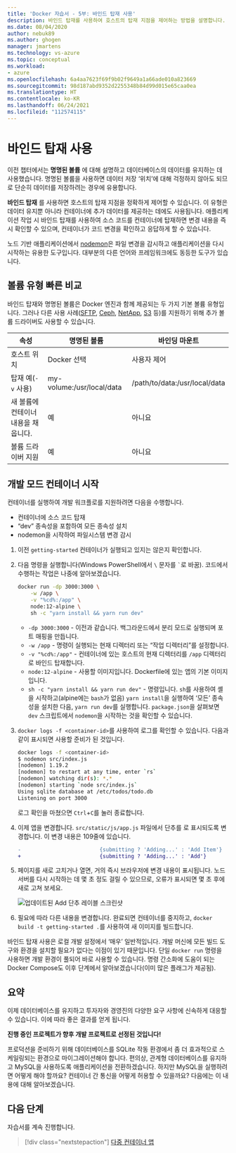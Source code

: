 ```yaml
---
title: 'Docker 자습서 - 5부: 바인드 탑재 사용'
description: 바인드 탑재를 사용하여 호스트의 탑재 지점을 제어하는 방법을 설명합니다.
ms.date: 08/04/2020
author: nebuk89
ms.author: ghogen
manager: jmartens
ms.technology: vs-azure
ms.topic: conceptual
ms.workload:
- azure
ms.openlocfilehash: 6a4aa7623f69f9b02f9649a1a66ade010a823669
ms.sourcegitcommit: 98d187abd9352d2255348b84d99d015e65caa0ea
ms.translationtype: HT
ms.contentlocale: ko-KR
ms.lasthandoff: 06/24/2021
ms.locfileid: "112574115"
---
```

# <a name="use-bind-mounts"></a>바인드 탑재 사용

이전 챕터에서는 **명명된 볼륨** 에 대해 설명하고 데이터베이스의 데이터를 유지하는 데 사용했습니다. 명명된 볼륨을 사용하면 데이터 저장 ‘위치’에 대해 걱정하지 않아도 되므로 단순히 데이터를 저장하려는 경우에 유용합니다.

**바인드 탑재** 를 사용하면 호스트의 탑재 지점을 정확하게 제어할 수 있습니다. 이 유형은 데이터 유지뿐 아니라 컨테이너에 추가 데이터를 제공하는 데에도 사용됩니다. 애플리케이션 작업 시 바인드 탑재를 사용하여 소스 코드를 컨테이너에 탑재하면 변경 내용을 즉시 확인할 수 있으며, 컨테이너가 코드 변경을 확인하고 응답하게 할 수 있습니다.

노드 기반 애플리케이션에서 [nodemon](https://npmjs.com/package/nodemon)은 파일 변경을 감시하고 애플리케이션을 다시 시작하는 유용한 도구입니다. 대부분의 다른 언어와 프레임워크에도 동등한 도구가 있습니다.

## <a name="quick-volume-type-comparisons"></a>볼륨 유형 빠른 비교

바인드 탑재와 명명된 볼륨은 Docker 엔진과 함께 제공되는 두 가지 기본 볼륨 유형입니다. 그러나 다른 사용 사례([SFTP](https://github.com/vieux/docker-volume-sshfs), [Ceph](https://ceph.com/geen-categorie/getting-started-with-the-docker-rbd-volume-plugin/), [NetApp](https://netappdvp.readthedocs.io/en/stable/), [S3](https://github.com/elementar/docker-s3-volume) 등)를 지원하기 위해 추가 볼륨 드라이버도 사용할 수 있습니다.

| 속성 | 명명된 볼륨 | 바인딩 마운트 |
| -------- | ------------- | ----------- |
| 호스트 위치 | Docker 선택 | 사용자 제어 |
| 탑재 예(`-v` 사용) | my-volume:/usr/local/data | /path/to/data:/usr/local/data |
| 새 볼륨에 컨테이너 내용을 채웁니다. | 예 | 아니요 |
| 볼륨 드라이버 지원 | 예 | 아니요 |

## <a name="start-a-dev-mode-container"></a>개발 모드 컨테이너 시작

컨테이너를 실행하여 개발 워크플로를 지원하려면 다음을 수행합니다.

- 컨테이너에 소스 코드 탑재
- “dev” 종속성을 포함하여 모든 종속성 설치
- nodemon을 시작하여 파일시스템 변경 감시

1. 이전 `getting-started` 컨테이너가 실행되고 있지는 않은지 확인합니다.

1. 다음 명령을 실행합니다(Windows PowerShell에서 ` \ ` 문자를 `` ` ``로 바꿈). 코드에서 수행하는 작업은 나중에 알아보겠습니다.

    ```bash
    docker run -dp 3000:3000 \
        -w /app \
        -v "%cd%:/app" \
        node:12-alpine \
        sh -c "yarn install && yarn run dev"
    ```

    - `-dp 3000:3000` - 이전과 같습니다. 백그라운드에서 분리 모드로 실행되며 포트 매핑을 만듭니다.
    - `-w /app` - 명령이 실행되는 현재 디렉터리 또는 “작업 디렉터리”를 설정합니다.
    - `-v "%cd%:/app"` - 컨테이너에 있는 호스트의 현재 디렉터리를 `/app` 디렉터리로 바인드 탑재합니다.
    - `node:12-alpine` - 사용할 이미지입니다. Dockerfile에 있는 앱의 기본 이미지입니다.
    - `sh -c "yarn install && yarn run dev"` - 명령입니다. `sh`를 사용하여 셸을 시작하고(alpine에는 `bash`가 없음) `yarn install`을 실행하여 ‘모든’ 종속성을 설치한 다음, `yarn run dev`를 실행합니다. `package.json`을 살펴보면 `dev` 스크립트에서 `nodemon`을 시작하는 것을 확인할 수 있습니다.

1. `docker logs -f <container-id>`를 사용하여 로그를 확인할 수 있습니다. 다음과 같이 표시되면 사용할 준비가 된 것입니다.

    ```bash
    docker logs -f <container-id>
    $ nodemon src/index.js
    [nodemon] 1.19.2
    [nodemon] to restart at any time, enter `rs`
    [nodemon] watching dir(s): *.*
    [nodemon] starting `node src/index.js`
    Using sqlite database at /etc/todos/todo.db
    Listening on port 3000
    ```

    로그 확인을 마쳤으면 `Ctrl`+`C`를 눌러 종료합니다.

1. 이제 앱을 변경합니다. `src/static/js/app.js` 파일에서 단추를 로 표시되도록 변경합니다. 이 변경 내용은 109줄에 있습니다.

    ```diff
    -                         {submitting ? 'Adding...' : 'Add Item'}
    +                         {submitting ? 'Adding...' : 'Add'}
    ```

1. 페이지를 새로 고치거나 열면, 거의 즉시 브라우저에 변경 내용이 표시됩니다. 노드 서버를 다시 시작하는 데 몇 초 정도 걸릴 수 있으므로, 오류가 표시되면 몇 초 후에 새로 고쳐 보세요.

    ![업데이트된 Add 단추 레이블 스크린샷](media/updated-add-button.png)

1. 필요에 따라 다른 내용을 변경합니다. 완료되면 컨테이너를 중지하고, `docker build -t getting-started .`를 사용하여 새 이미지를 빌드합니다.

바인드 탑재 사용은 로컬 개발 설정에서 ‘매우’ 일반적입니다. 개발 머신에 모든 빌드 도구와 환경을 설치할 필요가 없다는 이점이 있기 때문입니다. 단일 `docker run` 명령을 사용하면 개발 환경이 풀되어 바로 사용할 수 있습니다. 명령 간소화에 도움이 되는 Docker Compose도 이후 단계에서 알아보겠습니다(이미 많은 플래그가 제공됨).

## <a name="recap"></a>요약

이제 데이터베이스를 유지하고 투자자와 경영진의 다양한 요구 사항에 신속하게 대응할 수 있습니다. 이에 따라 좋은 결과를 얻게 됩니다.

**진행 중인 프로젝트가 향후 개발 프로젝트로 선정된 것입니다!**

프로덕션을 준비하기 위해 데이터베이스를 SQLite 작동 환경에서 좀 더 효과적으로 스케일링되는 환경으로 마이그레이션해야 합니다. 편의상, 관계형 데이터베이스를 유지하고 MySQL을 사용하도록 애플리케이션을 전환하겠습니다. 하지만 MySQL을 실행하려면 어떻게 해야 할까요? 컨테이너 간 통신을 어떻게 허용할 수 있을까요? 다음에는 이 내용에 대해 알아보겠습니다.

## <a name="next-steps"></a>다음 단계

자습서를 계속 진행합니다.

> [!div class="nextstepaction"]
> [다중 컨테이너 앱](multi-container-apps.md)